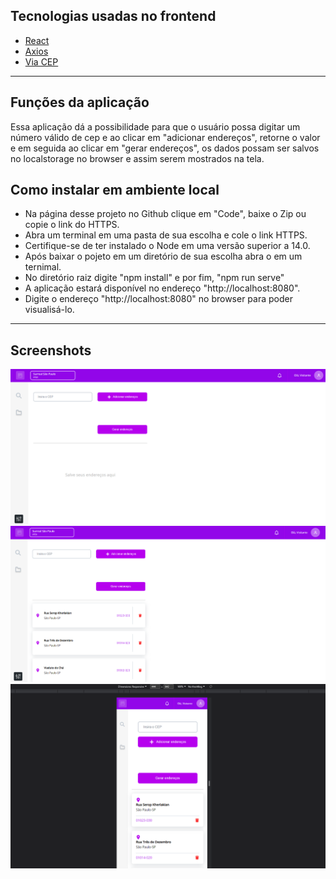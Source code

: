 ## **Tecnologias usadas no frontend**

- <a href="https://vuejs.org/">React</a>  
- <a href="https://axios-http.com/ptbr/docs/intro">Axios</a>  
- <a href="https://viacep.com.br/">Via CEP</a>   
<hr>

## **Funções da aplicação**

Essa aplicação dá a possibilidade para que o usuário possa digitar um número válido de cep e ao clicar em "adicionar endereços",
retorne o valor e em seguida ao clicar em "gerar endereços", os dados possam ser  salvos no localstorage no browser e assim serem 
mostrados na tela. 


## **Como instalar em ambiente local**

- Na página desse projeto no Github clique em "Code", baixe o Zip ou copie o link do HTTPS.
- Abra um terminal em uma pasta de sua escolha e cole o link HTTPS.
- Certifique-se de ter instalado o Node em uma versão superior a 14.0.
- Após baixar o pojeto em um diretório de sua escolha abra o em um ternimal.  
- No diretório raiz digite  "npm install" e por fim, "npm run serve"
- A aplicação estará disponível no endereço "http://localhost:8080".
- Digite o endereço "http://localhost:8080" no browser para poder visualisá-lo.
<hr>

## **Screenshots**

<img src="./src/assets/images/screen-3.png" /> 
<img src="./src/assets/images/screen-1.png" />
<img src="./src/assets/images/screen-2.png" />

